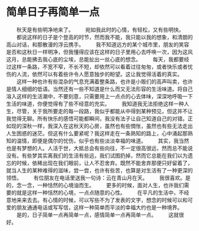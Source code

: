 # 简单日子再简单一点

　　秋天是有些明净地来了。 
　　宛如我此时的心情，有轻松，又有些明快。 
　　都说这样的日子是个登高的时节，然而我不能，我只能以我的想象，和清朗的高山对话，和那散漫的浮云携手。 
　　我不知道远方的某个城市里，朋友的笑容是否和这秋日一样明净，但我懂得应该在这样的日子里用心去呼唤一次，因为这风这月，总能拂去我心底的尘埃，总能扯出一丝心底的想念。 
　　每天，我都要经过这样一条路，不宽不窄，不长不短，却依然可以看着过往匆匆，或者快乐或者忧伤的人流，依然可以有着些许令人愿意独步的盼望。这让我觉得活着的真实。 
　　这样一种也许有些混杂的气息充满着整条路，也许是小贩们的高声叫卖，也许是情人细细的低语。当然还有一些不知道是什么而又无法形容的生活味道。将自己溶入这样的生活潮中，不要刻意，只需要用上一点点的心去体味，深深地呼吸一下生活的味道，你便觉得有了些不经意的充实。 
　　我知道我无法拒绝这样一种人生，尽管，关于我所要走的每一段路，我似乎都能从中得到某种预见，但这并不让我觉得无聊。所有快乐的感悟可能都瞬间，我没有法子让自己知道自己的对错。正如现的深秋一样，我深入在这秋天的心房，虽然也有些惆怅，虽然也有些无法走出人生困惑的迷茫。但这有什么要紧呢？我这样走在一条熟知的路上，心中涌起那熟知的温情，即便是偶尔的忧伤，似乎也有些淡淡幸福的味道。 
　　其实，我当然也是有梦想的人。人活于世，大抵总会有些向往，不一定很高很远，然而总不能说没有。有些梦其实离我们的生活有些远，我们试图扔掉，然而它总能在我们以为遗忘的时候，依稀出现在我们眼前，让人不忍舍弃。既然不能舍弃那便只好留着了，就当人生的某种难得的滋味，尝一尝，也许有些苦，也算是对生活有了一种更深的领悟。 
　　有位朋友在电话里送我一句诗：云在青山月在天。 
　　我很喜欢。是的，念一念，一种恬然的心境油而生。 
　　更多的时候，面对人生，也许我们需要的就是这样一种恬然的心境，一点点随意的心性。 
　　在平凡的生活中，不经意地来来去去。有心情的时候，可以写些不为了发表的文字，想念的时候可以和可爱的朋友通通电话或写写信，这样一种简单而平淡的幸福大约也是一种境界。 
　　是的，日子简单一点再简单一点，感情简单一点再简单一点。 
　　这就很好。
  